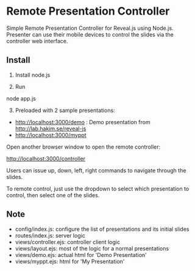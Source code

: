 Remote Presentation Controller
==============================

Simple Remote Presentation Controller for Reveal.js using Node.js.
Presenter can use their mobile devices to control the slides via the controller web interface.

## Install

1) Install node.js

2) Run

node app.js

3) Preloaded with 2 sample presentations:

- [http://localhost:3000/demo](http://localhost:3000/demo) : Demo presentation from <http://lab.hakim.se/reveal-js>
- <http://localhost:3000/myppt>

Open another browser window to open the remote controller:

<http://localhost:3000/controller>

Users can issue up, down, left, right commands to navigate through the slides.

To remote control, just use the dropdown to select which presentation to control, then select one of the slides. 


## Note

- config/index.js: configure the list of presentations and its initial slides
- routes/index.js: server logic
- views/controller.ejs: controller client logic
- views/layout.ejs: most of the logic for a normal presentations 
- views/demo.ejs: actual html for 'Demo Presentation'
- views/myppt.ejs: html for 'My Presentation'



